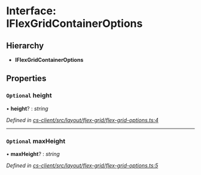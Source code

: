 # Interface: IFlexGridContainerOptions

## Hierarchy

* **IFlexGridContainerOptions**

## Properties

### `Optional` height

• **height**? : *string*

*Defined in [cs-client/src/layout/flex-grid/flex-grid-options.ts:4](https://github.com/RichardHovenkamp/csnext/blob/eefa977/packages/cs-client/src/layout/flex-grid/flex-grid-options.ts#L4)*

___

### `Optional` maxHeight

• **maxHeight**? : *string*

*Defined in [cs-client/src/layout/flex-grid/flex-grid-options.ts:5](https://github.com/RichardHovenkamp/csnext/blob/eefa977/packages/cs-client/src/layout/flex-grid/flex-grid-options.ts#L5)*

